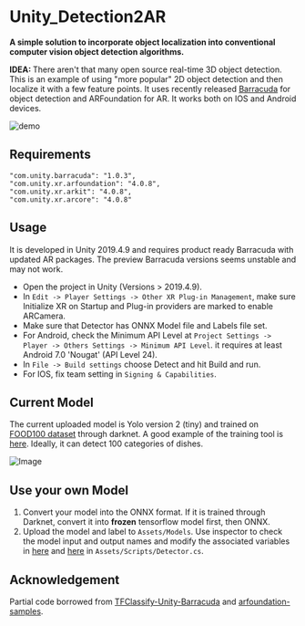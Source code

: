 # Unity_Detection2AR
<strong>A simple solution to incorporate object localization into conventional computer vision object detection algorithms. </strong>

<strong>IDEA: </strong> There aren't that many open source real-time 3D object detection. This is an example of using "more popular" 2D object detection and then localize it with a few feature points. It uses recently released [Barracuda](https://docs.unity3d.com/Packages/com.unity.barracuda@1.0/manual/index.html) for object detection and ARFoundation for AR. It works both on IOS and Android devices.

![demo](Sample/demo.gif)

## Requirements
    "com.unity.barracuda": "1.0.3",
    "com.unity.xr.arfoundation": "4.0.8",
    "com.unity.xr.arkit": "4.0.8",
    "com.unity.xr.arcore": "4.0.8"
    
## Usage
It is developed in Unity 2019.4.9 and requires product ready Barracuda with updated AR packages. The preview Barracuda versions seems unstable and may not work.
* Open the project in Unity (Versions > 2019.4.9).
* In `Edit -> Player Settings -> Other XR Plug-in Management`, make sure Initialize XR on Startup and Plug-in providers are marked to enable ARCamera.
* Make sure that Detector has ONNX Model file and Labels file set.
* For Android, check the Minimum API Level at `Project Settings -> Player -> Others Settings -> Minimum API Level`. it requires at least Android 7.0 'Nougat' (API Level 24).
* In `File -> Build settings` choose Detect and hit Build and run.
* For IOS, fix team setting in `Signing & Capabilities`.

## Current Model
The current uploaded model is Yolo version 2 (tiny) and trained on [FOOD100 dataset](http://foodcam.mobi/dataset100.html) through darknet. A good example of the training tool is [here](https://github.com/bennycheung/Food100_YOLO_Tools). Ideally, it can detect 100 categories of dishes.

![Image](Sample/predictions.jpg)

## Use your own Model
1. Convert your model into the ONNX format. If it is trained through Darknet, convert it into <strong>frozen</strong> tensorflow model first, then ONNX.
2. Upload the model and label to `Assets/Models`. Use inspector to check the model input and output names and modify the associated variables in [here](https://github.com/derenlei/Unity_Detection2AR/blob/development/Assets/Scripts/Detector.cs#L18-L19) and [here](https://github.com/derenlei/Unity_Detection2AR/blob/development/Assets/Scripts/Detector.cs#L33) in `Assets/Scripts/Detector.cs`.

## Acknowledgement
Partial code borrowed from [TFClassify-Unity-Barracuda](https://github.com/Syn-McJ/TFClassify-Unity-Barracuda) and [arfoundation-samples](https://github.com/Unity-Technologies/arfoundation-samples).
